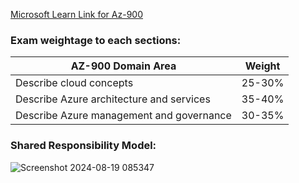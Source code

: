 
[Microsoft Learn Link for Az-900](https://learn.microsoft.com/en-us/training/courses/az-900t00)


### Exam weightage to each sections:

| **AZ-900 Domain Area**                   | **Weight** |
| ---------------------------------------- | ---------- |
| Describe cloud concepts                  | 25-30%     |
| Describe Azure architecture and services | 35-40%     |
| Describe Azure management and governance | 30-35%     |
### Shared Responsibility Model:

![Screenshot 2024-08-19 085347](https://github.com/user-attachments/assets/0844ba50-d27b-4559-9b63-934c74290fda)

